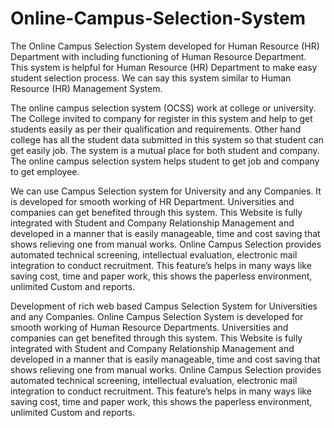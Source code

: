 # Online-Campus-Selection-System

The Online Campus Selection System developed for Human Resource (HR) Department with including functioning of Human Resource Department. This system is helpful for Human Resource (HR) Department to make easy student selection process. We can say this system similar to Human Resource (HR) Management System.

The online campus selection system (OCSS) work at college or university. The College invited to company for register in this system and help to get students easily as per their qualification and requirements. Other hand college has all the student data submitted in this system so that student can get easily job. The system is a mutual place for both student and company. The online campus selection system helps student to get job and company to get employee.

We can use Campus Selection system for University and any Companies. It is developed for smooth working of HR Department. Universities and companies can get benefited through this system. This Website is fully integrated with Student and Company Relationship Management and developed in a manner that is easily manageable, time and cost saving that shows relieving one from manual works. Online Campus Selection provides automated technical screening, intellectual evaluation, electronic mail integration to conduct recruitment. This feature’s helps in many ways like saving cost, time and paper work, this shows the paperless environment, unlimited Custom and reports.

Development of rich web based Campus Selection System for Universities and any Companies. Online Campus Selection System is developed for smooth working of Human Resource Departments. Universities and companies can get benefited through this system. This Website is fully integrated with Student and Company Relationship Management and developed in a manner that is easily manageable, time and cost saving that shows relieving one from manual works. Online Campus Selection provides automated technical screening, intellectual evaluation, electronic mail integration to conduct recruitment. This feature’s helps in many ways like saving cost, time and paper work, this shows the paperless environment, unlimited Custom and reports.
